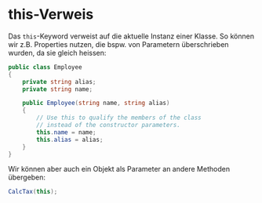 # this-Verweis

Das `this`-Keyword verweist auf die aktuelle Instanz einer Klasse. So können wir z.B. Properties nutzen, die bspw. von Parametern überschrieben
wurden, da sie gleich heissen:

````C#
public class Employee
{
    private string alias;
    private string name;

    public Employee(string name, string alias)
    {
        // Use this to qualify the members of the class
        // instead of the constructor parameters.
        this.name = name;
        this.alias = alias;
    }
}
````

Wir können aber auch ein Objekt als Parameter an andere Methoden übergeben:

````C#
CalcTax(this);
````